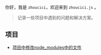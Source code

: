你好，我是 `zhoucici`，欢迎来到  `zhoucici.js` 。
> 记录一些项目中遇到的问题和解决方案。

## 项目
- [项目中修改node_modules中的文件](https://www.conardli.top/docs/JavaScript/手动实现call、apply、bind)